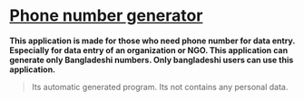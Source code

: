 # [Phone number generator](https://suny-tad.github.io/phone-number-genarator "Phone number genarator")
**This application is made for those who need phone number for data entry.  Especially for data entry of an organization or NGO. This application can generate only Bangladeshi numbers. Only bangladeshi users can use this application.**
>Its automatic generated program. Its not contains any personal data.
